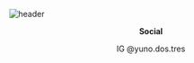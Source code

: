 
![header](https://capsule-render.vercel.app/api?type=waving&color=gradient&height=300&section=header&text=¡Bienvenido!&fontsize=88&animation=fadeIn)


<div align=center
- 👋 Soy Yunho, o UNi, o Jake
- 👀 Interested in Sports, especially Baseball and Soccer
- 🌱 Currently learning - Web Designing Program, and Spanish
- 💞️ Big fan of Lotte Giants, and Ulsan HD FC
- ⚡ Fun fact: Bilingual - 서울말 & 경상도 사투리

  **Social**
  
  IG @yuno.dos.tres
</div>





<!---
YH50/YH50 is a ✨ special ✨ repository because its `README.md` (this file) appears on your GitHub profile.
You can click the Preview link to take a look at your changes.
--->
